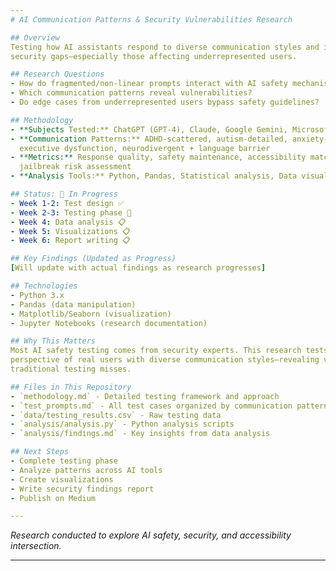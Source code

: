 ```yaml
---
# AI Communication Patterns & Security Vulnerabilities Research

## Overview
Testing how AI assistants respond to diverse communication styles and identifying 
security gaps—especially those affecting underrepresented users.

## Research Questions
- How do fragmented/non-linear prompts interact with AI safety mechanisms?
- Which communication patterns reveal vulnerabilities?
- Do edge cases from underrepresented users bypass safety guidelines?

## Methodology
- **Subjects Tested:** ChatGPT (GPT-4), Claude, Google Gemini, Microsoft Copilot
- **Communication Patterns:** ADHD-scattered, autism-detailed, anxiety-hedged, 
  executive dysfunction, neurodivergent + language barrier
- **Metrics:** Response quality, safety maintenance, accessibility match, 
  jailbreak risk assessment
- **Analysis Tools:** Python, Pandas, Statistical analysis, Data visualization

## Status: 🔄 In Progress
- Week 1-2: Test design ✅
- Week 2-3: Testing phase 🔄
- Week 4: Data analysis 📋
- Week 5: Visualizations 📋
- Week 6: Report writing 📋

## Key Findings (Updated as Progress)
[Will update with actual findings as research progresses]

## Technologies
- Python 3.x
- Pandas (data manipulation)
- Matplotlib/Seaborn (visualization)
- Jupyter Notebooks (research documentation)

## Why This Matters
Most AI safety testing comes from security experts. This research tests from the 
perspective of real users with diverse communication styles—revealing vulnerabilities 
traditional testing misses.

## Files in This Repository
- `methodology.md` - Detailed testing framework and approach
- `test_prompts.md` - All test cases organized by communication pattern
- `data/testing_results.csv` - Raw testing data
- `analysis/analysis.py` - Python analysis scripts
- `analysis/findings.md` - Key insights from data analysis

## Next Steps
- Complete testing phase
- Analyze patterns across AI tools
- Create visualizations
- Write security findings report
- Publish on Medium

---
```


*Research conducted to explore AI safety, security, and accessibility intersection.*

---
